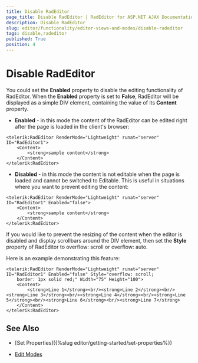 ```yaml
---
title: Disable RadEditor
page_title: Disable RadEditor | RadEditor for ASP.NET AJAX Documentation
description: Disable RadEditor
slug: editor/functionality/editor-views-and-modes/disable-radeditor
tags: disable,radeditor
published: True
position: 4
---
```


# Disable RadEditor

You could set the **Enabled** property to disable the editing functionality of RadEditor. When the **Enabled** property is set to **False**, RadEditor will be displayed as a simple DIV element, containing the value of its **Content** property.

* **Enabled** - in this mode the content of the RadEditor can be edited right after the page is loaded in the client's browser:

````ASP.NET
<telerik:RadEditor RenderMode="Lightweight" runat="server" ID="RadEditor1">
	<Content>       
		<strong>sample content</strong>    
	</Content>
</telerik:RadEditor>
````

* **Disabled** - in this mode the content is not editable when the page is loaded and cannot be switched to Editable. This is useful in situations where you want to prevent editing the content:

````ASP.NET
<telerik:RadEditor RenderMode="Lightweight" runat="server" ID="RadEditor1" Enabled="false">
	<Content>       
		<strong>sample content</strong>    
	</Content>
</telerik:RadEditor>
````


If you would like to prevent the resizing of the content when the editor is disabled and display scrollbars around the DIV element, then set the **Style** property of RadEditor to overflow: scroll or overflow: auto.

Here is an example demonstrating this feature:

````ASP.NET
<telerik:RadEditor RenderMode="Lightweight" runat="server" ID="RadEditor1" Enabled="false" Style="overflow: scroll;
	border: 1px solid red;" Width="75" Height="100">
	<Content>         
		<strong>Line 1</strong><br/><strong>Line 2</strong><br/><strong>Line 3</strong><br/><strong>Line 4</strong><br/><strong>Line 5</strong><br/><strong>Line 6</strong><br/><strong>Line 7</strong>    
	</Content>
</telerik:RadEditor>
````

## See Also

 * [Set Properties]({%slug editor/getting-started/set-properties%})

 * [Edit Modes](http://demos.telerik.com/aspnet/prometheus/Editor/Examples/EditModes/DefaultCS.aspx)
